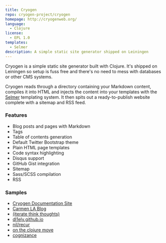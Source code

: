 ```yaml
---
title: Cryogen
repo: cryogen-project/cryogen
homepage: http://cryogenweb.org/
language:
  - Clojure
license:
  - EPL 1.0
templates:
  - Selmer
description: A simple static site generator shipped on Leiningen
---
```


Cryogen is a simple static site generator built with Clojure.
It's shipped on Leiningen so setup is fuss free and there's no
need to mess with databases or other CMS systems.

Cryogen reads through a directory containing your Markdown content,
compiles it into HTML and injects the content into your templates
with the [Selmer](https://github.com/yogthos/selmer) templating system.
It then spits out a ready-to-publish website complete with a sitemap and RSS feed.

### Features

- Blog posts and pages with Markdown
- Tags
- Table of contents generation
- Default Twitter Bootstrap theme
- Plain HTML page templates
- Code syntax highlighting
- Disqus support
- GitHub Gist integration
- Sitemap
- Sass/SCSS compilation
- RSS

### Samples

- [Cryogen Documentation Site](http://cryogenweb.org/)
- [Carmen LA Blog](http://carmenla.me/blog/index.html)
- [(iterate think thoughts)](http://yogthos.net/)
- [dl1ely.github.io](http://dl1ely.github.io/)
- [nil/recur](http://jonase.github.io/nil-recur/)
- [on the clojure move](http://tangrammer.github.io/)
- [cognizance](http://blog.jethrokuan.com/)
